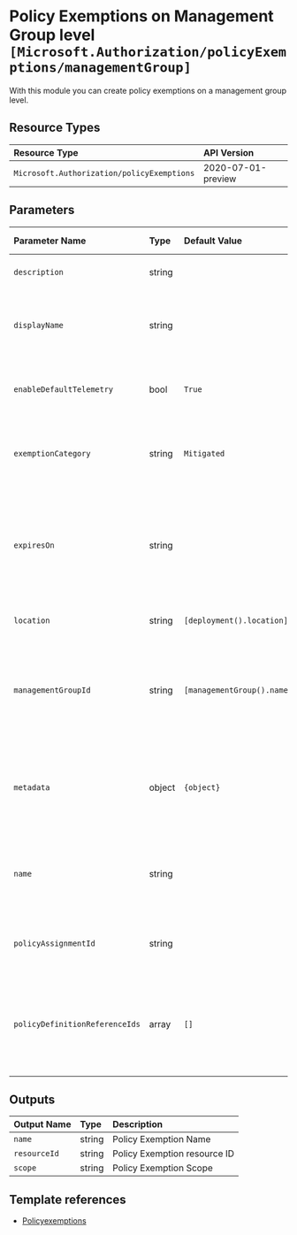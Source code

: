 # Policy Exemptions on Management Group level `[Microsoft.Authorization/policyExemptions/managementGroup]`

With this module you can create policy exemptions on a management group level.

## Resource Types

| Resource Type | API Version |
| :-- | :-- |
| `Microsoft.Authorization/policyExemptions` | 2020-07-01-preview |

## Parameters

| Parameter Name | Type | Default Value | Possible Values | Description |
| :-- | :-- | :-- | :-- | :-- |
| `description` | string |  |  | Optional. The description of the policy exemption. |
| `displayName` | string |  |  | Optional. The display name of the policy assignment. Maximum length is 128 characters. |
| `enableDefaultTelemetry` | bool | `True` |  | Optional. Enable telemetry via the Customer Usage Attribution ID (GUID). |
| `exemptionCategory` | string | `Mitigated` | `[Mitigated, Waiver]` | Optional. The policy exemption category. Possible values are Waiver and Mitigated. Default is Mitigated |
| `expiresOn` | string |  |  | Optional. The expiration date and time (in UTC ISO 8601 format yyyy-MM-ddTHH:mm:ssZ) of the policy exemption. e.g. 2021-10-02T03:57:00.000Z  |
| `location` | string | `[deployment().location]` |  | Optional. Location deployment metadata. |
| `managementGroupId` | string | `[managementGroup().name]` |  | Optional. The group ID of the management group to be exempted from the policy assignment. If not provided, will use the current scope for deployment. |
| `metadata` | object | `{object}` |  | Optional. The policy exemption metadata. Metadata is an open ended object and is typically a collection of key-value pairs. |
| `name` | string |  |  | Required. Specifies the name of the policy exemption. Maximum length is 64 characters for management group scope. |
| `policyAssignmentId` | string |  |  | Required. The resource ID of the policy assignment that is being exempted. |
| `policyDefinitionReferenceIds` | array | `[]` |  | Optional. The policy definition reference ID list when the associated policy assignment is an assignment of a policy set definition. |

## Outputs

| Output Name | Type | Description |
| :-- | :-- | :-- |
| `name` | string | Policy Exemption Name |
| `resourceId` | string | Policy Exemption resource ID |
| `scope` | string | Policy Exemption Scope |

## Template references

- [Policyexemptions](https://docs.microsoft.com/en-us/azure/templates/Microsoft.Authorization/2020-07-01-preview/policyExemptions)
